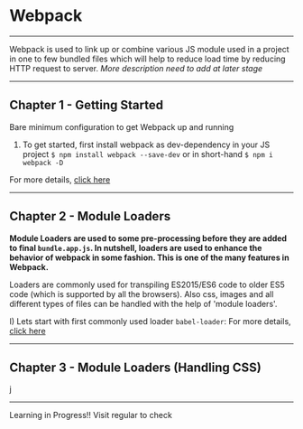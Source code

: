 # Webpack

---

Webpack is used to link up or combine various JS module used in a project in one to few bundled files which will help to reduce load time by reducing HTTP request to server. _More description need to add at later stage_

---

## Chapter 1 - Getting Started

Bare minimum configuration to get Webpack up and running

1. To get started, first install webpack as dev-dependency in your JS project
   `$ npm install webpack --save-dev` or
   in short-hand `$ npm i webpack -D`

  For more details, [click here](001-getting_started/README.md)

---

## Chapter 2 - Module Loaders

**Module Loaders are used to some pre-processing before they are added to final `bundle.app.js`. In nutshell, loaders are used to enhance the behavior of webpack in some fashion. This is one of the many features in Webpack.**

Loaders are commonly used for transpiling ES2015/ES6 code to older ES5 code (which is supported by all the browsers). Also css, images and all different types of files can be handled with the help of 'module loaders'.

I) Lets start with first commonly used loader `babel-loader`:
  For more details, [click here](002-loaders_basics/README.md)

---

## Chapter 3 - Module Loaders (Handling CSS)
j

---

Learning in Progress!! Visit regular to check
